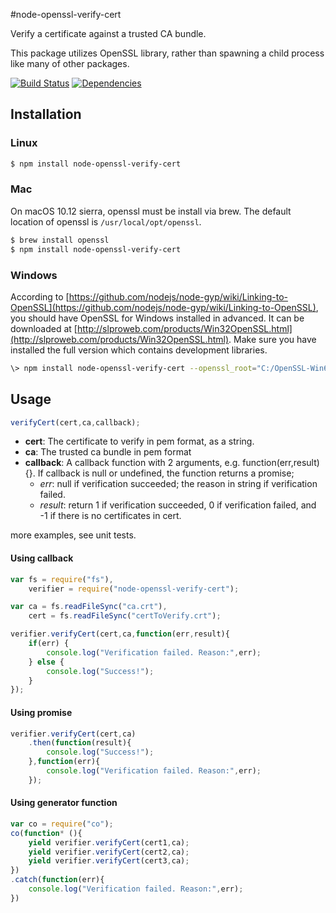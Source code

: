 #node-openssl-verify-cert


Verify a certificate against a trusted CA bundle.

This package utilizes OpenSSL library, rather than spawning a child process like many of other packages.

[![Build Status](https://travis-ci.org/beeven/node-openssl-verify-cert.svg?branch=master)](https://travis-ci.org/beeven/node-openssl-verify-cert)
[![Dependencies](https://david-dm.org/beeven/node-openssl-verify-cert.svg)](https://david-dm.org/beeven/node-openssl-verify-cert)



Installation
-------------
### Linux
```bash
$ npm install node-openssl-verify-cert
```

### Mac
On macOS 10.12 sierra, openssl must be install via brew. The default location of openssl is ```/usr/local/opt/openssl```.
```bash
$ brew install openssl
$ npm install node-openssl-verify-cert
```

### Windows
According to [https://github.com/nodejs/node-gyp/wiki/Linking-to-OpenSSL](https://github.com/nodejs/node-gyp/wiki/Linking-to-OpenSSL),
you should have OpenSSL for Windows installed in advanced.
It can be downloaded at  [http://slproweb.com/products/Win32OpenSSL.html](http://slproweb.com/products/Win32OpenSSL.html).
Make sure you have installed the full version which contains development libraries.

```bash
\> npm install node-openssl-verify-cert --openssl_root="C:/OpenSSL-Win64 (where openssl is installed)"
```

Usage
----------
```javascript
verifyCert(cert,ca,callback);
```
- **cert**: The certificate to verify in pem format, as a string.
- **ca**: The trusted ca bundle in pem format
- **callback**: A callback function with 2 arguments, e.g.  function(err,result){}. If callback is null or undefined, the function returns a promise;
    - *err*: null if verification succeeded; the reason in string if verification failed.
    - *result*: return 1 if verification succeeded,
0 if verification failed,
and -1 if there is no certificates in cert.

more examples, see unit tests.

#### Using callback
```javascript
var fs = require("fs"),
    verifier = require("node-openssl-verify-cert");

var ca = fs.readFileSync("ca.crt"),
    cert = fs.readFileSync("certToVerify.crt");

verifier.verifyCert(cert,ca,function(err,result){
    if(err) {
        console.log("Verification failed. Reason:",err);
    } else {
        console.log("Success!");
    }
});
```
#### Using promise
```javascript
verifier.verifyCert(cert,ca)
    .then(function(result){
        console.log("Success!");
    },function(err){
        console.log("Verification failed. Reason:",err);
    });

```
#### Using generator function
```javascript
var co = require("co");
co(function* (){
    yield verifier.verifyCert(cert1,ca);
    yield verifier.verifyCert(cert2,ca);
    yield verifier.verifyCert(cert3,ca);
})
.catch(function(err){
    console.log("Verification failed. Reason:",err);
})

```
